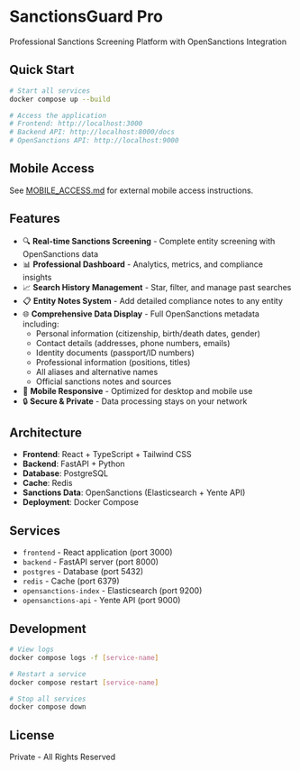 # SanctionsGuard Pro

Professional Sanctions Screening Platform with OpenSanctions Integration

## Quick Start

```bash
# Start all services
docker compose up --build

# Access the application
# Frontend: http://localhost:3000
# Backend API: http://localhost:8000/docs
# OpenSanctions API: http://localhost:9000
```

## Mobile Access

See [MOBILE_ACCESS.md](MOBILE_ACCESS.md) for external mobile access instructions.

## Features

- 🔍 **Real-time Sanctions Screening** - Complete entity screening with OpenSanctions data
- 📊 **Professional Dashboard** - Analytics, metrics, and compliance insights
- 📈 **Search History Management** - Star, filter, and manage past searches
- 📋 **Entity Notes System** - Add detailed compliance notes to any entity
- 🌐 **Comprehensive Data Display** - Full OpenSanctions metadata including:
  - Personal information (citizenship, birth/death dates, gender)
  - Contact details (addresses, phone numbers, emails)
  - Identity documents (passport/ID numbers)
  - Professional information (positions, titles)
  - All aliases and alternative names
  - Official sanctions notes and sources
- 📱 **Mobile Responsive** - Optimized for desktop and mobile use
- 🔒 **Secure & Private** - Data processing stays on your network

## Architecture

- **Frontend**: React + TypeScript + Tailwind CSS
- **Backend**: FastAPI + Python
- **Database**: PostgreSQL
- **Cache**: Redis
- **Sanctions Data**: OpenSanctions (Elasticsearch + Yente API)
- **Deployment**: Docker Compose

## Services

- `frontend` - React application (port 3000)
- `backend` - FastAPI server (port 8000)
- `postgres` - Database (port 5432)
- `redis` - Cache (port 6379)
- `opensanctions-index` - Elasticsearch (port 9200)
- `opensanctions-api` - Yente API (port 9000)

## Development

```bash
# View logs
docker compose logs -f [service-name]

# Restart a service
docker compose restart [service-name]

# Stop all services
docker compose down
```

## License

Private - All Rights Reserved
